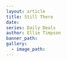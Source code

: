 ```yaml
---
layout: article
title: Still There
date:
series: Daily Deals
author: Ellie Timpson
banner_path:
gallery:
  - image_path:
---
```

